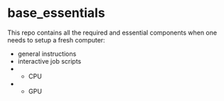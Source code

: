 # base_essentials
This repo contains all the required and essential components when one needs to setup a fresh computer:
- general instructions
- interactive job scripts
- - CPU
- - GPU